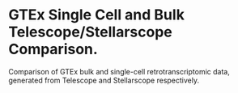 # GTEx Single Cell and Bulk Telescope/Stellarscope Comparison.

Comparison of GTEx bulk and single-cell retrotranscriptomic data, generated from Telescope and Stellarscope respectively. 


